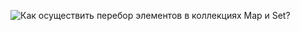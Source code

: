![Как осуществить перебор элементов в коллекциях `Map` и `Set`?](https://youtu.be/3kvKFfPteFg?t=509)